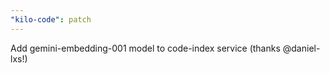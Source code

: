 ```yaml
---
"kilo-code": patch
---
```


Add gemini-embedding-001 model to code-index service (thanks @daniel-lxs!)

